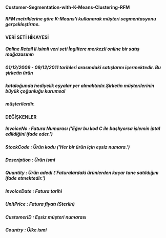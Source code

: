 #### Customer-Segmentation-with-K-Means-Clustering-RFM
##### RFM metriklerine göre K-Means'i kullanarak müşteri segmentasyonu gerçekleştirme.
#### VERİ SETİ HİKAYESİ 
##### Online Retail II isimli veri seti İngiltere merkezli online bir satış mağazasının 
##### 01/12/2009 - 09/12/2011 tarihleri arasındaki satışlarını içermektedir. Bu şirketin ürün 
##### kataloğunda hediyelik eşyalar yer almaktadır.Şirketin müşterilerinin büyük çoğunluğu kurumsal 
##### müşterilerdir.

#### DEĞİŞKENLER

##### InvoiceNo : Fatura Numarası ('Eğer bu kod C ile başlıyorsa işlemin iptal edildiğini ifade eder.')
##### StockCode : Ürün kodu ('Her bir ürün için eşsiz numara.')
##### Description : Ürün ismi
##### Quantity : Ürün adedi ('Faturalardaki ürünlerden kaçar tane satıldığını ifade etmektedir.')
##### InvoiceDate : Fatura tarihi
##### UnitPrice : Fatura fiyatı (Sterlin)
##### CustomerID : Eşsiz müşteri numarası
##### Country : Ülke ismi
